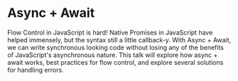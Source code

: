 # Async + Await

Flow Control in JavaScript is hard! Native Promises in JavaScript have helped immensely, but the syntax still a little callback-y. With Async + Await, we can write synchronous looking code without losing any of the benefits of JavaScript's asynchronous nature. This talk will explore how async + await works, best practices for flow control, and explore several solutions for handling errors.